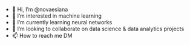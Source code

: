 - 👋 Hi, I’m @novaesiana
- 👀 I’m interested in machine learning
- 🌱 I’m currently learning neural networks
- 💞️ I’m looking to collaborate on data science & data analytics projects
- 📫 How to reach me DM

<!---
novaesiana/novaesiana is a ✨ special ✨ repository because its `README.md` (this file) appears on your GitHub profile.
You can click the Preview link to take a look at your changes.
--->
